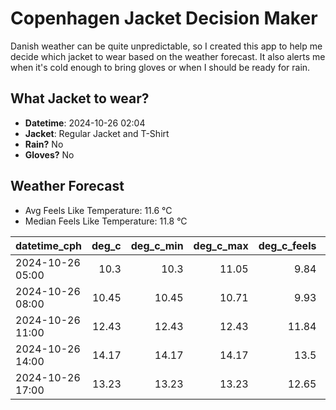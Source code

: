 
# Copenhagen Jacket Decision Maker

Danish weather can be quite unpredictable, so I created this app to help me decide which jacket to wear based on the weather forecast. 
It also alerts me when it's cold enough to bring gloves or when I should be ready for rain.

## What Jacket to wear?

- **Datetime**: 2024-10-26 02:04
- **Jacket**: Regular Jacket and T-Shirt
- **Rain?** No
- **Gloves?** No

## Weather Forecast
- Avg Feels Like Temperature: 11.6 °C
- Median Feels Like Temperature: 11.8 °C

| datetime_cph     |   deg_c |   deg_c_min |   deg_c_max |   deg_c_feels | weather   | wind   | rain   |
|:-----------------|--------:|------------:|------------:|--------------:|:----------|:-------|:-------|
| 2024-10-26 05:00 |   10.3  |       10.3  |       11.05 |          9.84 | Clouds    | Low    | None   |
| 2024-10-26 08:00 |   10.45 |       10.45 |       10.71 |          9.93 | Clouds    | Low    | None   |
| 2024-10-26 11:00 |   12.43 |       12.43 |       12.43 |         11.84 | Clear     | Low    | None   |
| 2024-10-26 14:00 |   14.17 |       14.17 |       14.17 |         13.5  | Clear     | Low    | None   |
| 2024-10-26 17:00 |   13.23 |       13.23 |       13.23 |         12.65 | Clouds    | Low    | None   |
        